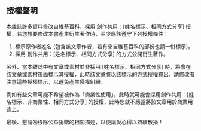 ## 授權聲明

本雜誌許多資料修改自維基百科，採用 創作共用：[姓名標示、相同方式分享] 授權，若您想要修改本書產生衍生著作時，至少應該遵守下列授權條件：

1. 標示原作者姓名 (包含該文章作者，若有來自維基百科的部份也請一併標示)。
3. 採用 創作共用：[姓名標示、相同方式分享] 的方式公開衍生著作。

另外、當本雜誌中有文章或素材並非採用 [姓名標示、相同方式分享] 時，將會在該文章或素材後面標示其授權，此時該文章將以該標示的方式授權釋出，請修改者注意這些授權標示，以避免產生侵權糾紛。

例如有些文章可能不希望被作為「商業性使用」，此時就可能會採用創作共用：[姓名標示、非商業性、相同方式分享] 的授權，此時您就不應當將該文章用於商業用途上。

最後、懇請勿移除公益捐贈的相關描述，以便讓愛心得以持續散播！

